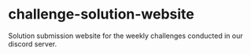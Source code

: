 # challenge-solution-website
Solution submission website for the weekly challenges conducted in our discord server.
